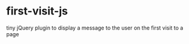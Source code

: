 first-visit-js
==============

tiny jQuery plugin to display a message to the user on the first visit to a page
